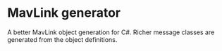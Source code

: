 MavLink generator
=================

A better MavLink object generation for C#. Richer message classes are generated from the object definitions.